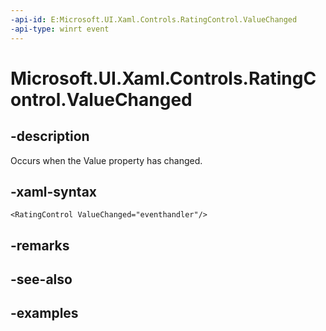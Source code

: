 ```yaml
---
-api-id: E:Microsoft.UI.Xaml.Controls.RatingControl.ValueChanged
-api-type: winrt event
---
```


<!-- Event syntax.
public event TypedEventHandler ValueChanged<RatingControl,  object>
-->

# Microsoft.UI.Xaml.Controls.RatingControl.ValueChanged

## -description

Occurs when the Value property has changed.

## -xaml-syntax

```xaml
<RatingControl ValueChanged="eventhandler"/>
```

## -remarks

## -see-also

## -examples

